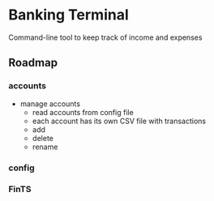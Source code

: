# Banking Terminal
Command-line tool to keep track of income and expenses

## Roadmap
### accounts
- manage accounts
  - read accounts from config file
  - each account has its own CSV file with transactions
  - add
  - delete
  - rename

### config 
### FinTS
